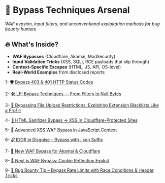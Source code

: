 # 🚧 Bypass Techniques Arsenal
*WAF evasion, input filters, and unconventional exploitation methods for bug bounty hunters*

## 🔥 What's Inside?
- **WAF Bypasses** (Cloudflare, Akamai, ModSecurity)
- **Input Validation Tricks** (XSS, SQLi, RCE payloads that slip through)
- **Context-Specific Escapes** (HTML, JS, API, OS-level)
- **Real-World Examples** from disclosed reports

1- [🛡 Bypass 403 & 401 HTTP Status Codes](https://github.com/cybersecplayground/bugbounty-Tips-and-Tricks/blob/main/Bypass/Bypass%20403%20%26%20401%20HTTP%20Status%20Codes.md)

2- [🛠 LFI Bypass Techniques — From Filters to Null Bytes](https://github.com/cybersecplayground/bugbounty-Tips-and-Tricks/blob/main/Bypass/LFI%20Bypass%20Techniques.md)

3- [🚀 Bypassing File Upload Restrictions: Exploiting Extension Blacklists Like a Pro! 🔥](https://github.com/cybersecplayground/bugbounty-Tips-and-Tricks/blob/main/Bypass/Bypassing%20File%20Upload%20Restrictions.md)

4- [🚨 HTML Sanitizer Bypass → XSS in Cloudflare-Protected Sites](https://github.com/cybersecplayground/bugbounty-Tips-and-Tricks/blob/main/Bypass/HTML_Sanitizer_Bypass.md)

5- [🚨 Advanced XSS WAF Bypass in JavaScript Context](https://github.com/cybersecplayground/bugbounty-Tips-and-Tricks/blob/main/Bypass/Advanced_XSS_WAF_Bypass_in_JavaScript%20_Context.md)

6- [🔓 IDOR in Disguise – Bypass with .json Suffix](https://github.com/cybersecplayground/bugbounty-Tips-and-Tricks/blob/main/Bypass/idor_json_bypass.md)

7- [🚨 New WAF Bypass for Akamai & Cloudflare](https://github.com/cybersecplayground/bugbounty-Tips-and-Tricks/blob/main/Bypass/Waf-Bypass-Akamai-Cloudflare.md)

8- [🚀 Next.js WAF Bypass: Cookie Reflection Exploit](https://github.com/cybersecplayground/bugbounty-Tips-and-Tricks/blob/main/Bypass/Next.js%20WAF%20Bypass.md)

9- [🚀 Bug Bounty Tip – Bypass Rate Limits with Race Conditions & Header Tricks](https://github.com/cybersecplayground/bugbounty-Tips-and-Tricks/blob/main/Bypass/rate-limit-bypass.md)
